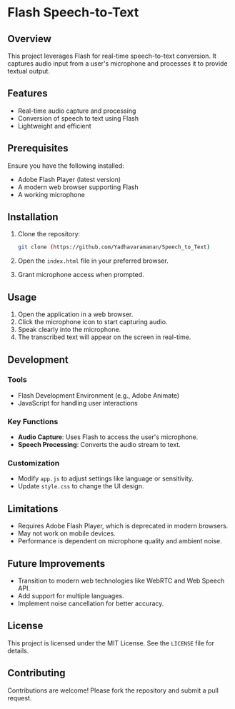 # Flash Speech-to-Text

## Overview
This project leverages Flash for real-time speech-to-text conversion. It captures audio input from a user's microphone and processes it to provide textual output.

## Features
- Real-time audio capture and processing
- Conversion of speech to text using Flash
- Lightweight and efficient

## Prerequisites

Ensure you have the following installed:
- Adobe Flash Player (latest version)
- A modern web browser supporting Flash
- A working microphone

## Installation

1. Clone the repository:
   ```bash
   git clone (https://github.com/Yadhavaramanan/Speech_to_Text)
   ```

2. Open the `index.html` file in your preferred browser.

3. Grant microphone access when prompted.

## Usage

1. Open the application in a web browser.
2. Click the microphone icon to start capturing audio.
3. Speak clearly into the microphone.
4. The transcribed text will appear on the screen in real-time.

## Development

### Tools
- Flash Development Environment (e.g., Adobe Animate)
- JavaScript for handling user interactions

### Key Functions
- **Audio Capture**: Uses Flash to access the user's microphone.
- **Speech Processing**: Converts the audio stream to text.

### Customization
- Modify `app.js` to adjust settings like language or sensitivity.
- Update `style.css` to change the UI design.

## Limitations
- Requires Adobe Flash Player, which is deprecated in modern browsers.
- May not work on mobile devices.
- Performance is dependent on microphone quality and ambient noise.

## Future Improvements
- Transition to modern web technologies like WebRTC and Web Speech API.
- Add support for multiple languages.
- Implement noise cancellation for better accuracy.

## License
This project is licensed under the MIT License. See the `LICENSE` file for details.

## Contributing
Contributions are welcome! Please fork the repository and submit a pull request.
